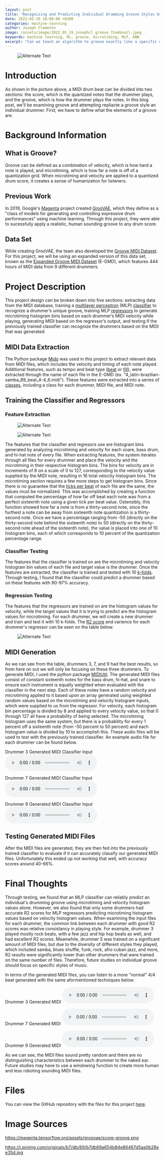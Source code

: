 ```yaml
---
layout: post
title: "Recognizing and Predicting Individual Drumming Groove Styles Using Artificial Neural Networks"
date: 2022-05-20 10:00:00 +0200
categories: machine-learning
author: Joseph Clemente
image: /assets/image/2022_05_19_josephcl_groove_thumbnail.jpeg
keywords: machine learning, ML, groove, microtiming, MLP, ANN
excerpt: "Can we teach an algorithm to groove exactly like a specific drummer?"
---
```


<figure style="float: none">
   <img src="/assets/image/2022_05_19_josephcl_beat_equation.png" alt="Alternate Text" width="auto" />
</figure>

# Introduction

As shown in the picture above, a MIDI drum beat can be divided into two sections: the score, which is the quantized notes that the drummer plays, and the groove, which is how the drummer plays the notes. In this blog post, we'll be examining groove and attempting repliacte a groove style an individual drummer. First, we have to define what the elements of a groove are.

# Background Information 

## What is Groove?

Groove can be defined as a combination of velocity, which is how hard a note is played, and microtiming, which is how far a note is off of a quantization grid. When microtiming and velocity are applied to a quantized drum score, it creates a sense of humanization for listeners.

## Previous Work

In 2019, Google's [Magenta](https://magenta.tensorflow.org/) project created [GrooVAE](https://magenta.tensorflow.org/groovae), which they define as a "class of models for generating and controlling expressive drum performances" using machine learning. Through this project, they were able to sucessfully apply a realistic, human sounding groove to any drum score.

## Data Set

While creating GrooVAE, the team also developed the [Groove MIDI Dataset](https://magenta.tensorflow.org/datasets/groove). For this project, we will be using an expanded version of this data set, known as the 
[Expanded Groove MIDI Dataset](https://magenta.tensorflow.org/datasets/e-gmd) (E-GMD), which features 444 hours of MIDI data from 9 different drummers. 

# Project Description

This project design can be broken down into five sections: extracting data from the MIDI database, training a [multilayer perceptron](https://en.wikipedia.org/wiki/Multilayer_perceptron) (MLP) [classifier](https://scikit-learn.org/stable/modules/generated/sklearn.neural_network.MLPClassifier.html) to recognize a drummer’s unique groove, training MLP [regressors](https://scikit-learn.org/stable/modules/generated/sklearn.neural_network.MLPRegressor.html) to generate microtiming histogram bins based on each drummer’s MIDI velocity while playing, generating MIDI based on the regressor’s output, and testing if the previously trained classifier can recognize the drummers based on the MIDI that was generated.

## MIDI Data Extraction

The Python package [Mido](https://mido.readthedocs.io/en/latest/) was used in this project to extract relevant data from MIDI files, which includes the velocity and timing of each note played. Additional features, such as tempo and beat type ([beat](https://en.wikipedia.org/wiki/Drum_beat) or [fill](https://en.wikipedia.org/wiki/Fill_(music))), were extracted through the name of each file in the E-GMD (ex. "4_latin-brazilian-samba_89_beat_4-4_6.midi"). These features were extracted into a series of [classes](https://www.w3schools.com/python/python_classes.asp), including a class for each drummer, MIDI file, and MIDI note. 

## Training the Classifier and Regressors

### Feature Extraction

<figure style="float: none">
   <img src="/assets/image/2022_05_19_josephcl_hihat_microtiming.png" alt="Alternate Text" width="auto" />
</figure>

<figure style="float: none">
   <img src="/assets/image/2022_05_19_josephcl_hihat_velocity.png" alt="Alternate Text" width="auto" />
</figure>

The features that the classifier and regresors use are histogram bins generated by analyzing microtiming and velocity for each snare, bass drum, and hi-hat note of every file. When extracting features, the system iterates through all files for every drummer and place the velocity and the microtiming in their respective histogram bins. The bins for velocity are in increments of 8 on a scale of 0 to 127, corresponding to the velocity value supplied by the MIDI note, resulting in 16 total velocity histogram bins. The microtiming section requires a few more steps to get histogram bins. Since there is no guarantee that the [ticks per beat](https://mido.readthedocs.io/en/latest/midi_files.html) of each file are the same, the values must be normalized. This was accomplished by creating a function that computed the percentage of how far off beat each note was from a perfect sixteenth note using a given tick per beat value. Ostensibly, this function showed how far a note is from a thirty-second note, since the furthest a note can be away from sixteenth note quantization is a thirty-second note. Once we have a percentage ranging from -50 (directly on the thirty-second note behind the sixteenth note) to 50 (directly on the thirty-second note ahead of the sixteenth note), the value is placed into one of 10 histogram bins, each of which corresponds to 10 percent of the quantization percentage range.

### Classifier Testing

The features that the classifier is trained on are the microtiming and velocity histogram bin values of each file and target value is the drummer. Once the features are extracted, the classifier is trained and tested with 10 [k-folds](https://scikit-learn.org/stable/modules/generated/sklearn.model_selection.KFold.html). Through testing, I found that the classifier could predict a drummer based on these features with 90-97% accuracy.

### Regression Testing

The features that the regressors are trained on are the histogram values for velocity, while the target values that it is trying to predict are the histogram values for microtiming. For each drummer, we will create a new drummer and train and test it with 10 k-folds. The [R2 score](https://scikit-learn.org/stable/modules/generated/sklearn.metrics.r2_score.html) and varience for each drummer's regressor can be seen on the table below.

<figure style="float: none">
   <img src="/assets/image/2022_05_19_josephcl_r2_scores.png" alt="Alternate Text" width="auto" />
</figure>

## MIDI Generation

As we can see from the table, drummers 3, 7, and 9 had the best results, so from here on out we will only be focusing on these three drummers. To generate MIDI, I used the python package [MIDIUtil](https://github.com/MarkCWirt/MIDIUtil). The generated MIDI files consist of constant sixteenth notes for the bass drum, hi-hat, and snare to ensure each instrument is equally weighted when evaluated with the classifier in the next step. Each of these notes have a random velocity and microtiming applied to it based upon an array generated using weighted random values based on the microtiming and velocity histogram inputs, which were supplied to us from the regressor. For velocity, each histogram bin percentage is divided by 8 and applied to every velocity value, so that 0 through 127 all have a probability of being selected. The microtiming histogram uses the same system, but there is a probability for every 1 percent off a sixteenth note (from -50 percent to 50 percent) and each histogram value is divided by 10 to accomplish this. These audio files will be used to test with the previously trained classifier. An example audio file for each drummer can be found below.

Drummer 3 Generated MIDI Classifier Input
<audio controls>
  <source src="https://www.uio.no/english/studies/programmes/mct-master/blog/assets/audio/2022_05_19_josephcl_drummer3_classifier.mp3" type="audio/mpeg">
</audio>

Drummer 7 Generated MIDI Classifier Input
<audio controls>
  <source src="https://www.uio.no/english/studies/programmes/mct-master/blog/assets/audio/2022_05_19_josephcl_drummer7_classifier.mp3" type="audio/mpeg">
</audio>

Drummer 9 Generated MIDI Classifier Input
<audio controls>
  <source src="https://www.uio.no/english/studies/programmes/mct-master/blog/assets/audio/2022_05_19_josephcl_drummer9_classifier.mp3" type="audio/mpeg">
</audio>

## Testing Generated MIDI Files

After the MIDI files are generated, they are then fed into the previously trained classifier to evaluate if it can accurately classify our generated MIDI files. Unfortunately this ended up not working that well, with accuracy scores around 40-66%.

# Final Thoughts

Through testing, we found that an MLP classifier can reliably predict an individual's drumming groove using microtiming and velocity histogram values alone. However, we also found that only some drummers had accurate R2 scores for MLP regressors predicting microtiming histogram values based on velocity histogram values. When examining the input files for each drummer, the common link between each drummer with good R2 scores was relative consistancy in playing style. For example, drummer 3 played mostly rock beats, with a few jazz and hip hop beats as well, and had excellent R2 scores. Meanwhile, drummer 5 was trained on a significant amount of MIDI files, but due to the diversity of different styles they played, which included samba, blues shuffle, funk, rock, afro cuban jazz, and more, R2 results were significantly lower than other drummers that were trained on the same number of files. Therefore, future studies on individual groove should focus on specific styles of music.

In terms of the generated MIDI files, you can listen to a more "normal" 4/4 beat generated with the same aformentioned techniques below.

Drummer 3 Generated MIDI
<audio controls>
  <source src="https://www.uio.no/english/studies/programmes/mct-master/blog/assets/audio/2022_05_19_josephcl_drummer3_normal.mp3" type="audio/mpeg">
</audio>

Drummer 7 Generated MIDI
<audio controls>
  <source src="https://www.uio.no/english/studies/programmes/mct-master/blog/assets/audio/2022_05_19_josephcl_drummer7_normal.mp3" type="audio/mpeg">
</audio>

Drummer 9 Generated MIDI
<audio controls>
  <source src="https://www.uio.no/english/studies/programmes/mct-master/blog/assets/audio/2022_05_19_josephcl_drummer9_normal.mp3" type="audio/mpeg">
</audio>

As we can see, the MIDI files sound pretty random and there are no distinguishing characteristics between each drummer to the naked ear. Future studies may have to use a windowing function to create more human and less roboting sounding MIDI files. 

# Files

You can view the GitHub repository with the files for this project [here](https://github.com/jpclemente97/MCT4052FinalProject).

# Image Sources

https://magenta.tensorflow.org/assets/groovae/score-groove.png

https://i.pinimg.com/originals/b7/db/69/b7db69a654b84e86467d5aa0b28ee35d.jpg